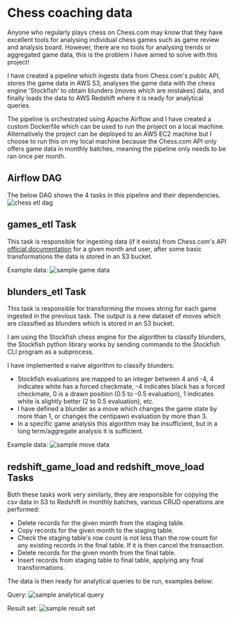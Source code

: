 # Chess coaching data
Anyone who regularly plays chess on Chess.com may know that they have excellent tools for analysing individual chess games such as game review and analysis board. However, there are no tools for analysing trends or aggregated game data, this is the problem I have aimed to solve with this project!

I have created a pipeline which ingests data from Chess.com's public API, stores the game data in AWS S3, analyses the game data with the chess engine 'Stockfish' to obtain blunders (moves which are mistakes) data, and finally loads the data to AWS Redshift where it is ready for analytical queries. 

The pipeline is orchestrated using Apache Airflow and I have created a custom Dockerfile which can be used to run the project on a local machine. Alternatively the project can be deployed to an AWS EC2 machine but I choose to run this on my local machine because the Chess.com API only offers game data in monthly batches, meaning the pipeline only needs to be ran once per month.

## Airflow DAG
The below DAG shows the 4 tasks in this pipeline and their dependencies.
![chess etl dag](https://github.com/user-attachments/assets/6535cbf2-8f0b-4fe2-9208-1a460becbccd)

## games_etl Task
This task is responsible for ingesting data (if it exists) from Chess.com's API [official documentation](https://www.chess.com/news/view/published-data-api) for a given month and user, after some basic transformations the data is stored in an S3 bucket.

Example data:
![sample game data](https://github.com/user-attachments/assets/fbfd72a4-2366-4bb9-bcc5-88184458ec51)

## blunders_etl Task
This task is responsible for transforming the moves string for each game ingested in the previous task. The output is a new dataset of moves which are classified as blunders which is stored in an S3 bucket.

I am using the Stockfish chess engine for the algorithm to classify blunders, the Stockfish python library works by sending commands to the Stockfish CLI program as a subprocess. 

I have implemented a naive algorithm to classify blunders: 
* Stockfish evaluations are mapped to an integer between 4 and -4, 4 indicates white has a forced checkmate, -4 indicates black has a forced checkmate, 0 is a drawn position (0.5 to -0.5 evaluation), 1 indicates white is slightly better (2 to 0.5 evaluation), etc.
* I have defined a blunder as a move which changes the game state by more than 1, or changes the centipawn evaluation by more than 3.
* In a specific game analysis this algorithm may be insufficient, but in a long term/aggregate analysis it is sufficient.

Example data:
![sample move data](https://github.com/user-attachments/assets/e193132c-34cb-4e04-bf1c-a1f3f511ecc3)

## redshift_game_load and redshift_move_load Tasks
Both these tasks work very similarly, they are responsible for copying the csv data in S3 to Redshift in monthly batches, various CRUD operations are performed:
* Delete records for the given month from the staging table.
* Copy records for the given month to the staging table.
* Check the staging table's row count is not less than the row count for any existing records in the final table. If it is then cancel the transaction.
* Delete records for the given month from the final table.
* Insert records from staging table to final table, applying any final transformations.

The data is then ready for analytical queries to be run, examples below:

Query:
![sample analytical query](https://github.com/user-attachments/assets/f170fcdb-b300-4696-b03b-da1b7c4a4d31)

Result set:
![sample result set](https://github.com/user-attachments/assets/a5d0cfc6-0668-4bc6-ab90-b4c875f5b62a)
